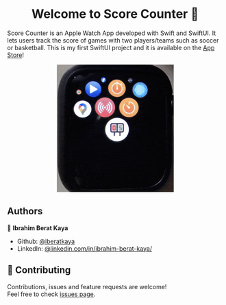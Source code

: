 <h1 align="center">Welcome to Score Counter 👋</h1>

Score Counter is an Apple Watch App developed with Swift and SwiftUI. It lets users track the score of games with two players/teams such as soccer or basketball. This is my first SwiftUI project and it is available on the [App Store](https://apps.apple.com/us/app/id1540365945)!


<p align="center">
    <img alt="Example Video" src="https://raw.githubusercontent.com/iberatkaya/score-counter/master/images/example.gif" width="273" height="297">
</p>

## Authors

👤 **Ibrahim Berat Kaya**

- Github: [@iberatkaya](https://github.com/iberatkaya)
- LinkedIn: [@linkedin.com/in/ibrahim-berat-kaya/](https://linkedin.com/in/ibrahim-berat-kaya/)

## 🤝 Contributing

Contributions, issues and feature requests are welcome!<br />Feel free to check [issues page](https://github.com/iberatkaya/score-counter/issues).
